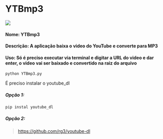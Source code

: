 # YTBmp3
![](https://i.imgur.com/l0rVfei.png)
#### Nome: YTBmp3
#### Descrição: A aplicação baixa o video do YouTube e converte para MP3
#### Uso: Só é preciso executar via terminal e digitar a URL do video e dar enter, o video vai ser baixado e convertido na raiz do arquivo
```
python YTBmp3.py
````
É preciso instalar o youtube_dl
##### Opção 1: 
```
pip instal youtube_dl
```
##### Opção 2:
> https://github.com/rg3/youtube-dl
